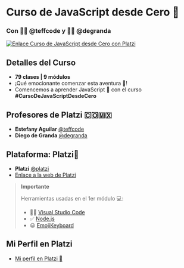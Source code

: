 # Curso de JavaScript desde Cero 💚

### Con 👩‍💻 @teffcode y 🧑‍💻 @degranda

[![Enlace Curso de JavaScript desde Cero con Platzi](https://platzi.com/cursos/javascript-fundamentos/)](https://platzi.com/cursos/javascript-fundamentos/)

## Detalles del Curso
- **79 clases | 9 módulos**
- ¡Qué emocionante comenzar esta aventura 🚀!
- Comencemos a aprender JavaScript 💛 con el curso **#CursoDeJavaScriptDesdeCero**

## Profesores de Platzi 🇨🇴🇲🇽
- **Estefany Aguilar** [@teffcode](https://twitter.com/teffcode)
- **Diego de Granda** [@degranda](https://twitter.com/degranda)

## Plataforma: Platzi💚
- **Platzi** [@platzi](https://twitter.com/platzi)
- [Enlace a la web de Platzi](https://platzi.com/new-home/)

> **Importante**
>
> Herramientas usadas en el 1er módulo 💻:
> - 👩‍💻 [Visual Studio Code](https://code.visualstudio.com/)
> - ✅ [Node.js](https://nodejs.org/en)
> - 😀 [EmojiKeyboard](https://emojikeyboard.top/)

## Mi Perfil en Platzi
- [Mi perfil en Platzi 💚](https://platzi.com/p/julianacastilloaraujo/)

